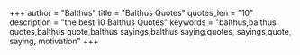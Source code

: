 +++
author = "Balthus"
title = "Balthus Quotes"
quotes_len = "10"
description = "the best 10 Balthus Quotes"
keywords = "balthus,balthus quotes,balthus quote,balthus sayings,balthus saying,quotes, sayings,quote, saying, motivation"
+++
